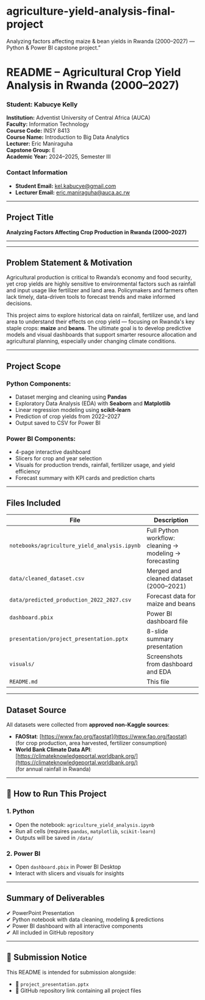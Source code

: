 # agriculture-yield-analysis-final-project
Analyzing factors affecting maize &amp; bean yields in Rwanda (2000–2027) — Python &amp; Power BI capstone project.”

#  README – Agricultural Crop Yield Analysis in Rwanda (2000–2027)

###  Student: **Kabucye Kelly**  
**Institution:** Adventist University of Central Africa (AUCA)  
**Faculty:** Information Technology  
**Course Code:** INSY 8413  
**Course Name:** Introduction to Big Data Analytics  
**Lecturer:** Eric Maniraguha  
**Capstone Group:** E  
**Academic Year:** 2024–2025, Semester III

### Contact Information
- **Student Email:** kel.kabucye@gmail.com  
- **Lecturer Email:** eric.maniraguha@auca.ac.rw


---

##  Project Title
**Analyzing Factors Affecting Crop Production in Rwanda (2000–2027)**



---

---

##  Problem Statement & Motivation

Agricultural production is critical to Rwanda’s economy and food security, yet crop yields are highly sensitive to environmental factors such as rainfall and input usage like fertilizer and land area. Policymakers and farmers often lack timely, data-driven tools to forecast trends and make informed decisions.

This project aims to explore historical data on rainfall, fertilizer use, and land area to understand their effects on crop yield — focusing on Rwanda's key staple crops: **maize** and **beans**. The ultimate goal is to develop predictive models and visual dashboards that support smarter resource allocation and agricultural planning, especially under changing climate conditions.


---

## Project Scope

### Python Components:
- Dataset merging and cleaning using **Pandas**
- Exploratory Data Analysis (EDA) with **Seaborn** and **Matplotlib**
- Linear regression modeling using **scikit-learn**
- Prediction of crop yields from 2022–2027
- Output saved to CSV for Power BI

### Power BI Components:
- 4-page interactive dashboard
- Slicers for crop and year selection
- Visuals for production trends, rainfall, fertilizer usage, and yield efficiency
- Forecast summary with KPI cards and prediction charts

---

## Files Included

| File | Description |
|------|-------------|
| `notebooks/agriculture_yield_analysis.ipynb` | Full Python workflow: cleaning → modeling → forecasting |
| `data/cleaned_dataset.csv` | Merged and cleaned dataset (2000–2021) |
| `data/predicted_production_2022_2027.csv` | Forecast data for maize and beans |
| `dashboard.pbix` | Power BI dashboard file |
| `presentation/project_presentation.pptx` | 8-slide summary presentation |
| `visuals/` | Screenshots from dashboard and EDA |
| `README.md` | This file |

---

## Dataset Source

All datasets were collected from **approved non-Kaggle sources**:

- **FAOStat**: [https://www.fao.org/faostat](https://www.fao.org/faostat)  
  (for crop production, area harvested, fertilizer consumption)  
- **World Bank Climate Data API**: [https://climateknowledgeportal.worldbank.org/](https://climateknowledgeportal.worldbank.org/)  
  (for annual rainfall in Rwanda)

---

## 📌 How to Run This Project

### 1. Python
- Open the notebook: `agriculture_yield_analysis.ipynb`
- Run all cells (requires `pandas`, `matplotlib`, `scikit-learn`)
- Outputs will be saved in `/data/`

### 2. Power BI
- Open `dashboard.pbix` in Power BI Desktop
- Interact with slicers and visuals for insights

---

## Summary of Deliverables

✔ PowerPoint Presentation  
✔ Python notebook with data cleaning, modeling & predictions  
✔ Power BI dashboard with all interactive components  
✔ All included in GitHub repository

---

## 📧 Submission Notice
This README is intended for submission alongside:
- 📎 `project_presentation.pptx`
- 📁 GitHub repository link containing all project files


